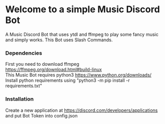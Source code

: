 # Welcome to a simple Music Discord Bot
A Music Discord Bot that uses ytdl and ffmpeg to play some fancy music and simply works. This Bot uses Slash Commands.  

### Dependencies
First you need to download ffmpeg https://ffmpeg.org/download.html#build-linux  
This Music Bot requires python3 https://www.python.org/downloads/  
Install python requirements using "python3 -m pip install -r requirements.txt"  

### Installation
Create a new application at https://discord.com/developers/applications and put Bot Token into config.json
